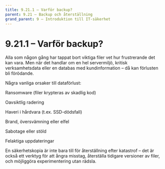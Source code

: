 ```yaml
---
title: 9.21.1 – Varför backup?
parent: 9.21 – Backup och återställning
grand_parent: 9 – Introduktion till IT-säkerhet
---
```

# 9.21.1 – Varför backup?

Alla som någon gång har tappat bort viktiga filer vet hur frustrerande det kan vara. Men när det handlar om en hel servermiljö, kritisk verksamhetsdata eller en databas med kundinformation – då kan förlusten bli förödande.

Några vanliga orsaker till dataförlust:

Ransomware (filer krypteras av skadlig kod)

Oavsiktlig radering

Haveri i hårdvara (t.ex. SSD-dödsfall)

Brand, översvämning eller elfel

Sabotage eller stöld

Felaktiga uppdateringar

En säkerhetskopia är inte bara till för återställning efter katastrof – det är också ett verktyg för att ångra misstag, återställa tidigare versioner av filer, och möjliggöra experimentering utan rädsla.

